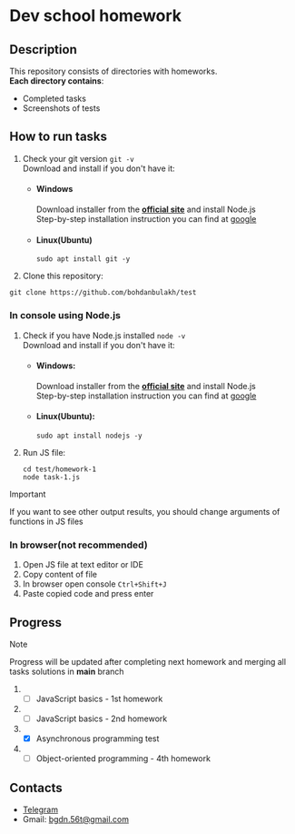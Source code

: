 

# Dev school homework

##  Description
This repository consists of directories with homeworks.\
**Each directory contains**:
 + Completed tasks
 + Screenshots of tests

##  How to run tasks
 1. Check your git version `git -v`\
    Download and install if you don't have it:

    + #### Windows
      Download installer from the [**official site**](https://git-scm.com/downloads) and install Node.js\
      Step-by-step installation instruction you can find at [google](https://www.google.com/search?q=git+windows+install)

    + #### Linux(Ubuntu)
       ```$(bash)
       sudo apt install git -y
       ```

 2. Clone this repository:
   ```
   git clone https://github.com/bohdanbulakh/test
   ```

### In console using Node.js
 1. Check if you have Node.js installed `node -v`\
    Download and install if you don't have it:

    + #### Windows:
        Download installer from the [**official site**](https://nodejs.org/en/download) and install Node.js\
        Step-by-step installation instruction you can find at [google](https://www.google.com/search?q=nodejs+windows+install)

    + #### Linux(Ubuntu):
        ```$(bash)
        sudo apt install nodejs -y
        ```

 2. Run JS file:
    ```
    cd test/homework-1
    node task-1.js
    ```

>[!IMPORTANT]
> If you want to see other output results, you should change arguments of functions in JS files

### In browser(not recommended)
 1. Open JS file at text editor or IDE
 2. Copy content of file
 3. In browser open console `Ctrl+Shift+J`
 4. Paste copied code and press enter

## Progress
>[!NOTE]
>Progress will be updated after completing next homework and merging all tasks solutions in **main** branch

 1. + [ ] JavaScript basics - 1st homework
 2. + [ ] JavaScript basics - 2nd homework
 3. + [X] Asynchronous programming test
 4. + [ ] Object-oriented programming - 4th homework

## Contacts
+ [Telegram](https://t.me/Bo_h_dan)
+ Gmail: bgdn.56t@gmail.com
